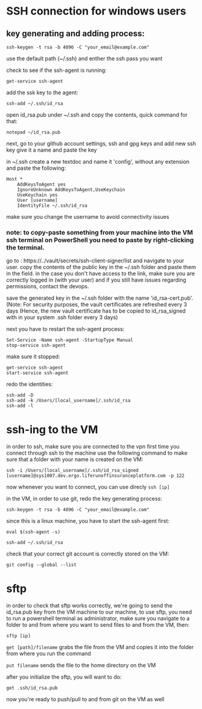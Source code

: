 # SSH connection for windows users

## key generating and adding process:
```
ssh-keygen -t rsa -b 4096 -C "your_email@example.com"
```
use the default path (~/.ssh) and enther the ssh pass you want

check to see if the ssh-agent is running:
```
get-service ssh-agent
```

add the ssk key to the agent:
```
ssh-add ~/.ssh/id_rsa
```

open id_rsa.pub under ~/.ssh and copy the contents, quick command for that:
```
notepad ~/id_rsa.pub
```
next, go to your github account settings, ssh and gpg keys and add new ssh key
give it a name and paste the key


in ~/.ssh create a new textdoc and name it 'config', without any extension and paste the following:
```
Host *
    AddKeysToAgent yes
    IgnoreUnknown AddKeysToAgent,UseKeychain
    UseKeychain yes
    User [username]
    IdentityFile ~/.ssh/id_rsa
```

make sure you change the username to avoid connectivity issues

### note: to copy-paste something from your machine into the VM ssh terminal on PowerShell you need to paste by right-clicking the terminal.

go to : https://../vault/secrets/ssh-client-signer/list  and navigate to your user. copy the contents of the public key in the ~/.ssh folder and paste them in the field. in the case you don't have access to the link, make sure you are correctly logged in (with your user) and if you still have issues regarding permissions, contact the devops.

save the generated key in the ~/.ssh folder with the name 'id_rsa-cert.pub'. (Note: 
For security purposes, the vault certificates are refreshed every 3 days (Hence, the new vault certificate has to be copied to id_rsa_signed with in your system .ssh folder every 3 days)

next you have to restart the ssh-agent process:
```
Set-Service -Name ssh-agent -StartupType Manual
stop-service ssh-agent
```
make sure it stopped:
```
get-service ssh-agent
start-service ssh-agent
```

redo the identities:
```
ssh-add -D
ssh-add -k /Users/[local_username]/.ssh/id_rsa
ssh-add -l
```

# ssh-ing to the VM
in order to ssh, make sure you are connected to the vpn
first time you connect through ssh to the machine use the following command to make sure that a folder with your name is created on the VM:
```
ssh -i /Users/[local_username]/.ssh/id_rsa_signed [username]@sys1007.dev.ergo.liferunoffinsuranceplatform.com -p 122
```
now whenever you want to connect, you can use direcly ```ssh [ip]```

in the VM, in order to use git, redo the key generating process:
```
ssh-keygen -t rsa -b 4096 -C "your_email@example.com"
```
since this is a linux machine, you have to start the ssh-agent first:
```
eval $(ssh-agent -s)
```
```
ssh-add ~/.ssh/id_rsa
```

check that your correct git account is correctly stored on the VM:
```
git config --global --list
```
# sftp
in order to check that sftp works correctly, we're going to send the id_rsa.pub key from the VM machine to our machine, to use sftp, you need to run a powershell terminal as administrator, make sure you navigate to a folder to and from where you want to send files to and from the VM, then:
```
sftp [ip]
```
```get [path]/filename``` grabs the file from the VM and copies it into the folder from where you run the command

```put filename``` sends the file to the home directory on the VM

after you initialize the sftp, you will want to do:
```
get .ssh/id_rsa.pub
```
now you're ready to push/pull to and from git on the VM as well

